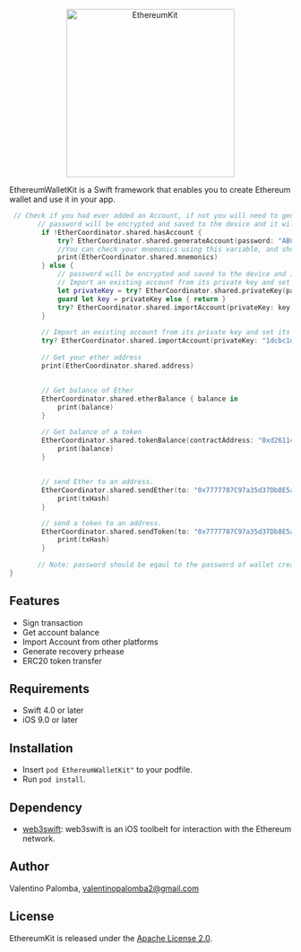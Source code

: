 <p align="center">
<img src="https://user-images.githubusercontent.com/12425729/40763856-5f14764a-64e1-11e8-8684-2f1c8497abd5.png" alt="EthereumKit" height="300px">
</p>

EthereumWalletKit is a Swift framework that enables you to create Ethereum wallet and use it in your app.

```swift
 // Check if you had ever added an Account, if not you will need to generate your account, this method also generate your mnemonich phrase and save your keystore locally
       // password will be encrypted and saved to the device and it will be required to access the wallet.
        if !EtherCoordinator.shared.hasAccount {
            try? EtherCoordinator.shared.generateAccount(password: "ABCDEFG")
            //You can check your mnemonics using this variable, and show them to your user
            print(EtherCoordinator.shared.mnemonics)
        } else {
            // password will be encrypted and saved to the device and it will be required to access the wallet.
            // Import an existing account from its private key and set its new password.
            let privateKey = try? EtherCoordinator.shared.privateKey(password: "ABCDEFG")
            guard let key = privateKey else { return }
            try? EtherCoordinator.shared.importAccount(privateKey: key, password: "ABCDEFG")
        }
        
        // Import an existing account from its private key and set its new password.
        try? EtherCoordinator.shared.importAccount(privateKey: "1dcbc1d6e0a4587a3a9095984cf051a1bc6ed975f15380a0ac97f01c0c045062", password: "ABCDEFG")
        
        // Get your ether address
        print(EtherCoordinator.shared.address)
        
        
        // Get balance of Ether
        EtherCoordinator.shared.etherBalance { balance in
            print(balance)
        }

        // Get balance of a token
        EtherCoordinator.shared.tokenBalance(contractAddress: "0xd26114cd6EE289AccF82350c8d8487fedB8A0C07") { balance in
            print(balance)
        }
        
        
        // send Ether to an address.
        EtherCoordinator.shared.sendEther(to: "0x7777787C97a35d37Db8E5afb0C92BCfd4F6480bE", amount: "1.5", password: "ABCDEFG") { txHash in
            print(txHash)
        }

        // send a token to an address.
        EtherCoordinator.shared.sendToken(to: "0x7777787C97a35d37Db8E5afb0C92BCfd4F6480bE", contractAddress: "0xd26114cd6EE289AccF82350c8d8487fedB8A0C07", amount: "20", password: "ABCDEFG", decimal: 18) { txHash in
            print(txHash)
        }
        
       // Note: password should be eqaul to the password of wallet created. Also you can put gasPrice as an extra parameter to set gas price for the transcation.
}
```
## Features

- Sign transaction
- Get account balance
- Import Account from other platforms
- Generate recovery prhease
- ERC20 token transfer


## Requirements

- Swift 4.0 or later
- iOS 9.0 or later

## Installation

- Insert `pod EthereumWalletKit"` to your podfile.
- Run `pod install`.

## Dependency


- [web3swift](https://github.com/skywinder/web3swift/tree/master): web3swift is an iOS toolbelt for interaction with the Ethereum network.

## Author

Valentino Palomba, valentinopalomba2@gmail.com


## License
EthereumKit is released under the [Apache License 2.0](LICENSE.md).

